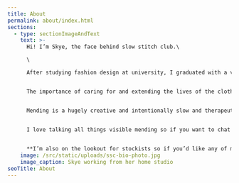 ```yaml
---
title: About
permalink: about/index.html
sections:
  - type: sectionImageAndText
    text: >-
      Hi! I’m Skye, the face behind slow stitch club.\

      \

      After studying fashion design at university, I graduated with a very different view of the industry, and wanted to push against it. From that point on I continued to learn and educate myself; about the vast quantities of clothing that is sent to landfill, the devastating environmental impacts of textiles production as well as the horrifying truths about garment workers and their lack of rights.


      The importance of caring for and extending the lives of the clothes that already exist in the world became hugely important to me, and I set out to help teach others about learning to fix their clothing through the practice of visible mending.


      Mending is a hugely creative and intentionally slow and therapeutic skill, and the community surrounding it is super inspiring. I hope you’ll join us to learn a new skill and be a part of the change to fight against fast fashion whilst taking care of the clothes you love.


      I love talking all things visible mending so if you want to chat or have any questions please email me at [skye@slowstitch.club](mailto:skye@slowstitch.club). 
      

      **I’m also on the lookout for stockists so if you’d like any of my products in your store, or want to host mending workshops then get in touch.**
    image: /src/static/uploads/ssc-bio-photo.jpg
    image_caption: Skye working from her home studio
seoTitle: About
---
```


